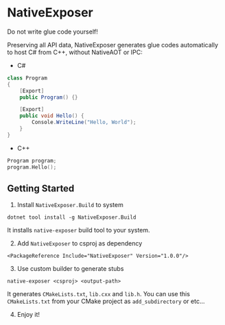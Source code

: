 # NativeExposer

Do not write glue code yourself!

Preserving all API data,
NativeExposer generates glue codes automatically to host C# from C++,
without NativeAOT or IPC:

- C#

```csharp
class Program
{
    [Export]
    public Program() {}

    [Export]
    public void Hello() {
        Console.WriteLine("Hello, World");
    }
}
```

- C++

```cpp
Program program;
program.Hello();
```

## Getting Started

1. Install `NativeExposer.Build` to system

```
dotnet tool install -g NativeExposer.Build
```

It installs `native-exposer` build tool to your system.

2. Add `NativeExposer` to csproj as dependency

```
<PackageReference Include="NativeExposer" Version="1.0.0"/>
```

3. Use custom builder to generate stubs

```
native-exposer <csproj> <output-path>
```

It generates `CMakeLists.txt`, `lib.cxx` and `lib.h`.
You can use this `CMakeLists.txt` from your CMake project as `add_subdirectory` or etc...

4. Enjoy it!
